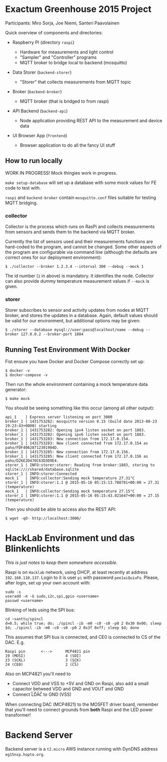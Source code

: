 # Exactum Greenhouse 2015 Project

Participants: Miro Sorja, Joe Niemi, Santeri Paavolainen

Quick overview of components and directories:

* Raspberry PI (directory `raspi`)

    * Hardware for measurements and light control
	* "Sampler" and "Controller" programs
	* MQTT broker to bridge local to backend (mosquitto)

* Data Storer  (`backend-storer`)

    * "Storer" that collects measurements from MQTT topic

* Broker (`backend-broker`)

	* MQTT broker (that is bridged to from raspi)

* API Backend (`backend-api`)

	* Node application providing REST API to the measurement and
	  device data

* UI Browser App (`frontend`)

	* Browser application to do all the fancy UI stuff

## How to run locally

WORK IN PROGRESS! Mock thingies work in progress.

`make setup-database` will set up a database with some mock values for
FE code to test with.

`raspi` and `backend-broker` contain `mosquitto.conf` files suitable
for testing MQTT bridging.

### collector

Collector is the process which runs on RasPi and collects measurements
from sensors and sends them to the backend via MQTT broker.

Currently the list of sensors used and their measurements functions
are hard-coded to the program, and cannot be changed. Some other
aspects of the program are configurable via command line (although the
defaults are correct ones for our deployment environment):

    $ ./collector --broker 1.2.3.4 --interval 300 --debug --mock 1

The id number (`1` in above) is mandatory. It identifies the
node. Collector can also provide dummy temperature measurement values
if `--mock` is given.

### storer

Storer subscribes to sensor and activity updates from nodes at MQTT
broker, and stores the updates in a database. Again, default values
should be valid for our environment, but additional options may be
given:

    $ ./storer --database mysql://user:pass@localhost/name --debug --broker 127.0.0.2 --broker-port 1884

## Running Test Environment With Docker

Fist ensure you have Docker and Docker Compose correctly set up:

    $ docker -v
    $ docker-compose -v

Then run the whole environment containing a mock temperature data
generator:

    $ make mock

You should be seeing something like this occur (among all other
output):

    api_1    | Express server listening on port 3000
    broker_1 | 1431753282: mosquitto version 0.15 (build date 2013-08-23 19:23:43+0000) starting
    broker_1 | 1431753282: Opening ipv4 listen socket on port 1883.
    broker_1 | 1431753282: Opening ipv6 listen socket on port 1883.
    broker_1 | 1431753283: New connection from 172.17.0.154.
    broker_1 | 1431753283: New client connected from 172.17.0.154 as paho/FDF40628712301904D.
    broker_1 | 1431753285: New connection from 172.17.0.156.
    broker_1 | 1431753285: New client connected from 172.17.0.156 as paho/D26E2D470C63D3D9E4.
    storer_1 | INFO:storer:storer: Reading from broker:1883, storing to sqlite:////shared/database.sqlite
    storer_1 | INFO:storer:Connected
    mock_1   | INFO:collector:Sending mock temperature 27.31°C
    storer_1 | INFO:storer:1.1 @ 2015-05-16 05:15:13.788781+00:00 = 27.31      (temperature)
    mock_1   | INFO:collector:Sending mock temperature 27.15°C
    storer_1 | INFO:storer:1.1 @ 2015-05-16 05:15:43.821647+00:00 = 27.15      (temperature)

Then you should be able to access also the REST API:

    $ wget -qO- http://localhost:3000/

# HackLab Environment und das Blinkenlichts

*This is just notes to keep them somewhere accessible.*

Raspi is on `Hacklab` network, using DHCP, at least recently at
address `192.168.110.137`. Login to it is user `pi` with password
`pee1aiQuiuFo`. Please, after login, set up your own account with:

    sudo -s
    useradd -m -G sudo,i2c,spi,gpio <username>
    passwd <username>

Blinking of leds using the SPI bus:

    cd ~santtu/spincl
    d=0.5; while true; do; ./spincl -ib -m0 -c0 -s0 -p0 2 0x30 0x00; sleep $d; ./spincl -ib -m0 -c0 -s0 -p0 2 0x3f 0xff; sleep $d; done

This assumes that SPI bus is connected, and CE0 is connected to CS of
the DAC. E.g.

    Raspi pin       <--->      MCP4821 pin
	19 (MOSI)                  4 (SDI)
	23 (SCKL)                  3 (SCK)
    24 (CE0)                   2 (C̅S̅)

Also on MCP4821 you'll need to

* Connect VDD and VSS to +5V and GND on Raspi, also add a small
  capacitor betweed VDD and GND and VOUT and GND
* Connect L̅D̅A̅C̅ to GND (VSS)

When connecting DAC (MCP4821) to the MOSFET driver board, remember
that you'll need to connect grounds from **both** Raspi and the LED
power transformer!

# Backend Server

Backend server is a `t2.micro` AWS instance running with DynDNS
address `eg15nsp.hopto.org`.
